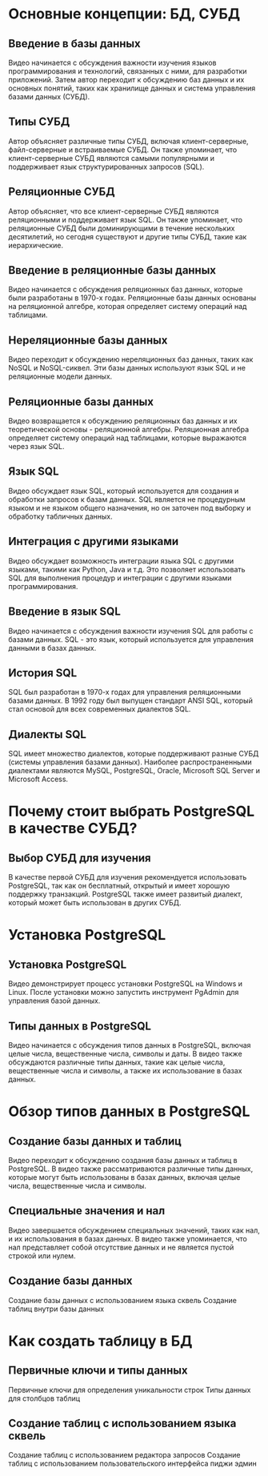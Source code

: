 # Основные концепции: БД, СУБД
## Введение в базы данных
   Видео начинается с обсуждения важности изучения языков программирования и технологий, связанных с ними, для разработки приложений.
Затем автор переходит к обсуждению баз данных и их основных понятий, таких как хранилище данных и система управления базами данных (СУБД).
## Типы СУБД
   Автор объясняет различные типы СУБД, включая клиент-серверные, файл-серверные и встраиваемые СУБД.
Он также упоминает, что клиент-серверные СУБД являются самыми популярными и поддерживает язык структурированных запросов (SQL).
## Реляционные СУБД
Автор объясняет, что все клиент-серверные СУБД являются реляционными и поддерживает язык SQL.
Он также упоминает, что реляционные СУБД были доминирующими в течение нескольких десятилетий, но сегодня существуют и другие типы СУБД, такие как иерархические.
## Введение в реляционные базы данных
Видео начинается с обсуждения реляционных баз данных, которые были разработаны в 1970-х годах.
Реляционные базы данных основаны на реляционной алгебре, которая определяет систему операций над таблицами.
## Нереляционные базы данных
Видео переходит к обсуждению нереляционных баз данных, таких как NoSQL и NoSQL-сиквел.
Эти базы данных используют язык SQL и не реляционные модели данных.
## Реляционные базы данных
Видео возвращается к обсуждению реляционных баз данных и их теоретической основы - реляционной алгебры.
Реляционная алгебра определяет систему операций над таблицами, которые выражаются через язык SQL.
## Язык SQL
Видео обсуждает язык SQL, который используется для создания и обработки запросов к базам данных.
SQL является не процедурным языком и не языком общего назначения, но он заточен под выборку и обработку табличных данных.
## Интеграция с другими языками
Видео обсуждает возможность интеграции языка SQL с другими языками, такими как Python, Java и т.д.
Это позволяет использовать SQL для выполнения процедур и интеграции с другими языками программирования.
## Введение в язык SQL
Видео начинается с обсуждения важности изучения SQL для работы с базами данных.
SQL - это язык, который используется для управления данными в базах данных.
## История SQL
SQL был разработан в 1970-х годах для управления реляционными базами данных.
В 1992 году был выпущен стандарт ANSI SQL, который стал основой для всех современных диалектов SQL.
## Диалекты SQL
SQL имеет множество диалектов, которые поддерживают разные СУБД (системы управления базами данных).
Наиболее распространенными диалектами являются MySQL, PostgreSQL, Oracle, Microsoft SQL Server и Microsoft Access.
# Почему стоит выбрать PostgreSQL в качестве СУБД?
##  Выбор СУБД для изучения
В качестве первой СУБД для изучения рекомендуется использовать PostgreSQL, так как он бесплатный, открытый и имеет хорошую поддержку транзакций.
PostgreSQL также имеет развитый диалект, который может быть использован в других СУБД.
# Установка PostgreSQL
## Установка PostgreSQL
Видео демонстрирует процесс установки PostgreSQL на Windows и Linux.
После установки можно запустить инструмент PgAdmin для управления базой данных.
## Типы данных в PostgreSQL
Видео начинается с обсуждения типов данных в PostgreSQL, включая целые числа, вещественные числа, символы и даты.
В видео также обсуждаются различные типы данных, такие как целые числа, вещественные числа и символы, а также их использование в базах данных.
# Обзор типов данных в PostgreSQL
## Создание базы данных и таблиц
Видео переходит к обсуждению создания базы данных и таблиц в PostgreSQL.
В видео также рассматриваются различные типы данных, которые могут быть использованы в базах данных, включая целые числа, вещественные числа и символы.
## Специальные значения и нал
Видео завершается обсуждением специальных значений, таких как нал, и их использования в базах данных.
В видео также упоминается, что нал представляет собой отсутствие данных и не является пустой строкой или нулем.
## Создание базы данных
Создание базы данных с использованием языка сквель
Создание таблиц внутри базы данных
#  Как создать таблицу в БД 
## Первичные ключи и типы данных
Первичные ключи для определения уникальности строк
Типы данных для столбцов таблиц
## Создание таблиц с использованием языка сквель
Создание таблиц с использованием редактора запросов
Создание таблиц с использованием пользовательского интерфейса пиджи эдмин










